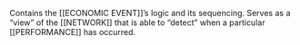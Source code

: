 Contains the [[ECONOMIC EVENT]]’s logic and its sequencing. Serves as a “view” of the [[NETWORK]] that is able to “detect” when a particular [[PERFORMANCE]] has occurred.